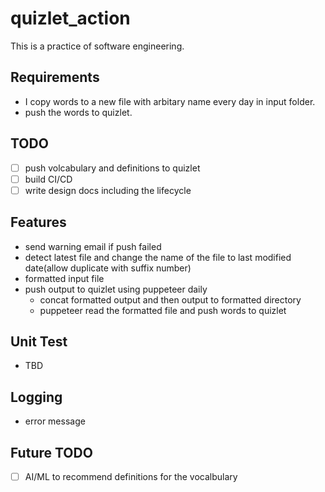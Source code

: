 # quizlet_action

This is a practice of software engineering.

## Requirements

- I copy words to a new file with arbitary name every day in input folder.
- push the words to quizlet.

## TODO

- [ ] push volcabulary and definitions to quizlet
- [ ] build CI/CD
- [ ] write design docs including the lifecycle

## Features

- send warning email if push failed
- detect latest file and change the name of the file to last modified date(allow duplicate with suffix number)
- formatted input file
- push output to quizlet using puppeteer daily
  - concat formatted output and then output to formatted directory
  - puppeteer read the formatted file and push words to quizlet

## Unit Test

- TBD

## Logging

- error message

## Future TODO

- [ ] AI/ML to recommend definitions for the vocalbulary
